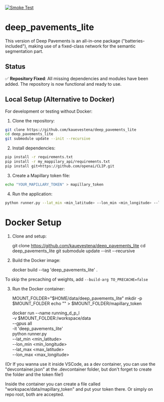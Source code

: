 [![Smoke Test](https://github.com/kauevestena/deep_pavements_lite/actions/workflows/smoke_test.yml/badge.svg)](https://github.com/kauevestena/deep_pavements_lite/actions/workflows/smoke_test.yml)

# deep_pavements_lite

This version of Deep Pavements is an all-in-one package ("batteries-included"), making use of a fixed-class network for the semantic segmentation part.

## Status

✅ **Repository Fixed**: All missing dependencies and modules have been added. The repository is now functional and ready to use.

## Local Setup (Alternative to Docker)

For development or testing without Docker:

1) Clone the repository:
```bash
git clone https://github.com/kauevestena/deep_pavements_lite
cd deep_pavements_lite
git submodule update --init --recursive
```

2) Install dependencies:
```bash
pip install -r requirements.txt
pip install -r my_mappilary_api/requirements.txt
pip install git+https://github.com/openai/CLIP.git
```

3) Create a Mapillary token file:
```bash
echo "YOUR_MAPILLARY_TOKEN" > mapillary_token
```

4) Run the application:
```bash
python runner.py --lat_min <min_latitude> --lon_min <min_longitude> --lat_max <max_latitude> --lon_max <max_longitude>
```

# Docker Setup

1) Clone and setup:

    git clone https://github.com/kauevestena/deep_pavements_lite
    cd deep_pavements_lite
    git submodule update --init --recursive

2) Build the Docker image:

    docker build --tag 'deep_pavements_lite' .

To skip the precaching of weights, add `--build-arg TO_PRECACHE=false`

3) Run the Docker container:

    MOUNT_FOLDER="$HOME/data/deep_pavements_lite"
    mkdir -p $MOUNT_FOLDER
    echo "<YOUR MAPILLARY TOKEN>" > $MOUNT_FOLDER/mapillary_token

    docker run --name running_d_p_l \
        -v $MOUNT_FOLDER:/workspace/data \
        --gpus all \
        -it 'deep_pavements_lite' \
        python runner.py \
            --lat_min <min_latitude> \
            --lon_min <min_longitude> \
            --lat_max <max_latitude> \
            --lon_max <max_longitude>

(Or If you wanna use it inside VSCode, as a dev container, you can use the "devcontainer.json" at the .devcontainer folder, but don't forget to create the folder and the token file!)

Inside the container you can create a file called "workspace/data/mapillary_token" and put your token there. Or simply on repo root, both are accepted.
